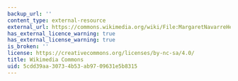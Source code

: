 ```yaml
---
backup_url: ''
content_type: external-resource
external_url: https://commons.wikimedia.org/wiki/File:MargaretNavarreHeptameron.jpg
has_external_licence_warning: true
has_external_license_warning: true
is_broken: ''
license: https://creativecommons.org/licenses/by-nc-sa/4.0/
title: Wikimedia Commons
uid: 5cdd39aa-3073-4b53-ab97-09631e5b8315
---
```

